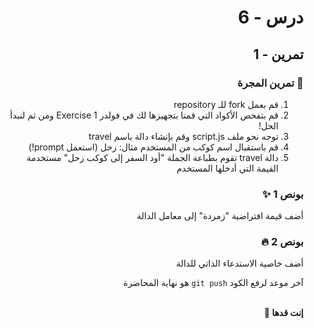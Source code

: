 <div dir="rtl">

# درس - 6

## تمرين - 1

<div dir="rtl">

### 🚀 تمرين المجرة

1. قم بعمل fork للـ repository
2. قم بتفحص الأكواد التي قمنا بتجهيزها لك في فولدر Exercise 1 ومن ثم لنبدأ الحل!
3. توجه نحو ملف script.js وقم بإنشاء دالة باسم travel
4. قم باستقبال اسم كوكب من المستخدم مثال: زحل (استعمل prompt!)
5. دالة travel تقوم بطباعة الجملة "أود السفر إلى كوكب زحل" مستخدمة القيمة التي أدخلها المستخدم

### بونص 1 ✨

أضف قيمة افتراضية "زمردة" إلى معامل الدالة

### بونص 2 🔥

أضف خاصية الاستدعاء الذاتي للدالة

آخر موعد لرفع الكود `git push` هو نهاية المحاضرة

<br>
<b>إنت قدها 💪</b>
</div>
</div>

